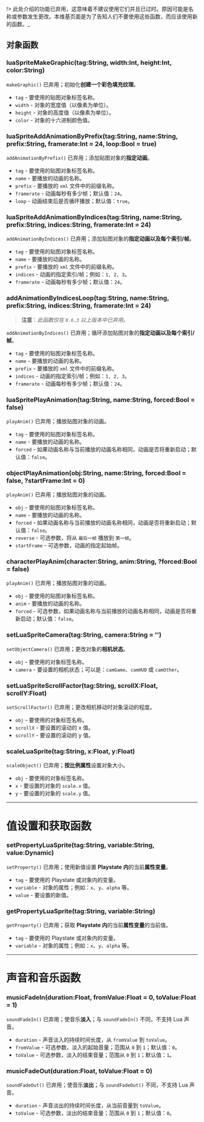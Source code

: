 
!> 此处介绍的功能已弃用，这意味着不建议使用它们并且已过时。原因可能是名称或参数发生更改。本维基页面是为了告知人们不要使用这些函数，而应该使用新的函数。_

## 对象函数
### luaSpriteMakeGraphic(tag:String, width:Int, height:Int, color:String)
`makeGraphic()` 已弃用；初始化**创建一个彩色填充纹理**。

- `tag` - 要使用的贴图对象标签名称。
- `width` - 对象的宽度值（以像素为单位）。
- `height` - 对象的高度值（以像素为单位）。
- `color` - 对象的十六进制颜色值。

### luaSpriteAddAnimationByPrefix(tag:String, name:String, prefix:String, framerate:Int = 24, loop:Bool = true)
`addAnimationByPrefix()` 已弃用；添加贴图对象的**指定动画**。

- `tag` - 要使用的贴图对象标签名称。
- `name` - 要播放的动画的名称。
- `prefix` - 要播放的 `xml` 文件中的前缀名称。
- `framerate` - 动画每秒有多少帧；默认值：`24`。
- `loop` - 动画结束后是否循环播放；默认值：`true`。

### luaSpriteAddAnimationByIndices(tag:String, name:String, prefix:String, indices:String, framerate:Int = 24)
`addAnimationByIndices()` 已弃用；添加贴图对象的**指定动画以及每个索引/帧**。

- `tag` - 要使用的贴图对象标签名称。
- `name` - 要播放的动画的名称。
- `prefix` - 要播放的 `xml` 文件中的前缀名称。
- `indices` - 动画的指定索引/帧；例如：`1, 2, 3`。
- `framerate` - 动画每秒有多少帧；默认值：`24`。

### addAnimationByIndicesLoop(tag:String, name:String, prefix:String, indices:String, framerate:Int = 24)
> **注意**：_此函数仅在 `0.6.3` 以上版本中已弃用。_

`addAnimationByIndices()` 已弃用；循环添加贴图对象的**指定动画以及每个索引/帧**。

- `tag` - 要使用的贴图对象标签名称。
- `name` - 要播放的动画的名称。
- `prefix` - 要播放的 `xml` 文件中的前缀名称。
- `indices` - 动画的指定索引/帧；例如：`1, 2, 3`。
- `framerate` - 动画每秒有多少帧；默认值：`24`。

### luaSpritePlayAnimation(tag:String, name:String, forced:Bool = false)
`playAnim()` 已弃用；播放贴图对象的动画。

- `tag` - 要使用的贴图对象标签名称。
- `name` - 要播放的动画的名称。
- `forced` - 如果动画名称与当前播放的动画名称相同，动画是否将重新启动；默认值：`false`。

### objectPlayAnimation(obj:String, name:String, forced:Bool = false, ?startFrame:Int = 0)
`playAnim()` 已弃用；播放贴图对象的动画。

- `obj` - 要使用的贴图对象标签名称。
- `name` - 要播放的动画的名称。
- `forced` - 如果动画名称与当前播放的动画名称相同，动画是否将重新启动；默认值：`false`。
- `reverse` - 可选参数，将从 `最后一帧` 播放到 `第一帧`。
- `startFrame` - 可选参数，动画的指定起始帧。

### characterPlayAnim(character:String, anim:String, ?forced:Bool = false)
`playAnim()` 已弃用；播放贴图对象的动画。

- `obj` - 要使用的贴图对象标签名称。
- `anim` - 要播放的动画的名称。
- `forced` - 可选参数，如果动画名称与当前播放的动画名称相同，动画是否将重新启动；默认值：`false`。

### setLuaSpriteCamera(tag:String, camera:String = '')
`setObjectCamera()` 已弃用；更改对象的**相机状态**。

- `obj` - 要使用的对象标签名称。
- `camera` - 要设置的相机状态；可以是：`camGame`、`camHUD` 或 `camOther`。

### setLuaSpriteScrollFactor(tag:String, scrollX:Float, scrollY:Float)
`setScrollFactor()` 已弃用；更改相机移动时对象滚动的程度。

- `obj` - 要使用的对象标签名称。
- `scrollX` - 要设置的滚动的 x 值。
- `scrollY` - 要设置的滚动的 y 值。

### scaleLuaSprite(tag:String, x:Float, y:Float)
`scaleObject()` 已弃用；**按比例属性**设置对象大小。

- `obj` - 要使用的对象标签名称。
- `x` - 要设置的对象的 `scale.x` 值。
- `y` - 要设置的对象的 `scale.y` 值。

***

# 值设置和获取函数
### setPropertyLuaSprite(tag:String, variable:String, value:Dynamic)
`setProperty()` 已弃用；使用新值设置 **Playstate 内**的当前**属性变量**。

- `tag` - 要使用的 Playstate 或对象内的变量。
- `variable` - 对象的属性；例如：`x`、`y`、`alpha` 等。
- `value` - 要设置的新值。

### getPropertyLuaSprite(tag:String, variable:String)
`getProperty()` 已弃用；获取 **Playstate 内**的当前**属性变量**的当前值。

- `tag` - 要使用的 Playstate 或对象内的变量。
- `variable` - 对象的属性；例如：`x`、`y`、`alpha` 等。

***

# 声音和音乐函数
### musicFadeIn(duration:Float, fromValue:Float = 0, toValue:Float = 1)
`soundFadeIn()` 已弃用；使音乐**淡入**；与 `soundFadeIn()` 不同，不支持 Lua 声音。

- `duration` - 声音淡入的持续时间长度，从 `fromValue` 到 `toValue`。
- `fromValue` - 可选参数，淡入的起始音量；范围从 `0` 到 `1`；默认值：`0`。
- `toValue` - 可选参数，淡入的结束音量；范围从 `0` 到 `1`；默认值：`1`。

### musicFadeOut(duration:Float, toValue:Float = 0)
`soundFadeOut()` 已弃用；使音乐**淡出**；与 `soundFadeOut()` 不同，不支持 Lua 声音。

- `duration` - 声音淡出的持续时间长度，从当前音量到 `toValue`。
- `toValue` - 可选参数，淡出的结束音量；范围从 `0` 到 `1`；默认值：`0`。
